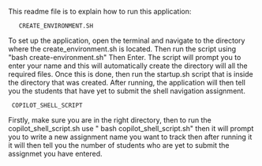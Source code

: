 This readme file is to explain how to run this application:

       CREATE_ENVIRONMENT.SH
To set up the application, open the terminal and navigate to the directory where the create_environment.sh is located. Then run the
script using "bash create-environment.sh" Then Enter.
The script will prompt you to enter your name and this will automatically create the directory will all the required files. Once 
this is done, then run the startup.sh script that is inside the directory that was created. After running, the application will 
then tell you the students that have yet to submit the shell navigation assignment.

     COPILOT_SHELL_SCRIPT
Firstly, make sure you are in the right directory, then to run the copilot_shell_script.sh use " bash copilot_shell_script.sh"
then it will prompt you to write a new assignment name you want to track then after running it it will then tell you the number of
 students who are yet to  submit the assignmet you have entered.
